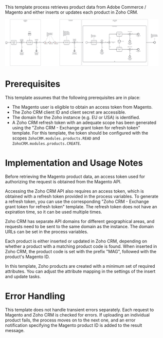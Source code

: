 This template process retrieves product data from Adobe Commerce / Magento and either inserts or updates each product in Zoho CRM.

![Template](assets/Magento_to_Zoho_CRM_-_Products.svg)

# Prerequisites

This template assumes that the following prerequisites are in place:

- The Magento user is eligible to obtain an access token from Magento.
- The Zoho CRM client ID and client secret are accessible.
- The domain for the Zoho instance (e.g. EU or USA) is identified.
- A Zoho CRM refresh token with an adequate scope has been generated using the "Zoho CRM - Exchange grant token for refresh token" template. For this template, the token should be configured with the scopes `ZohoCRM.modules.products.READ` and `ZohoCRM.modules.products.CREATE`.

# Implementation and Usage Notes

Before retrieving the Magento product data, an access token used for authorizing the request is obtained from the Magento API. 

Accessing the Zoho CRM API also requires an access token, which is obtained with a refresh token provided in the process variables. To generate a refresh token, you can use the corresponding "Zoho CRM - Exchange grant token for refresh token" template. The refresh token does not have an expiration time, so it can be used multiple times.

Zoho CRM has separate API domains for different geographical areas, and requests need to be sent to the same domain as the instance. The domain URLs can be set in the process variables.

Each product is either inserted or updated in Zoho CRM, depending on whether a product with a matching product code is found. When inserted in Zoho CRM, the product code is set with the prefix "MAG", followed with the product's Magento ID. 

In this template, Zoho products are created with a minimum set of required attributes. You can adjust the attribute mapping in the settings of the insert and update tasks.

# Error Handling

This template does not handle transient errors separately. Each request to Magento and Zoho CRM is checked for errors. If uploading an individual product fails, the process moves on to the next one, and an error notification specifying the Magento product ID is added to the result message.
